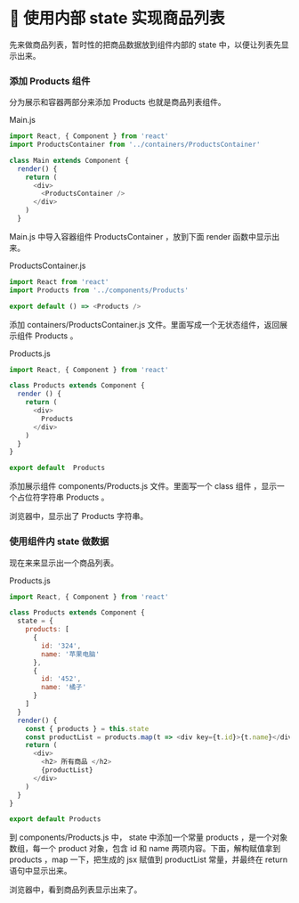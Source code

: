 # 🍐 使用内部 state 实现商品列表

先来做商品列表，暂时性的把商品数据放到组件内部的 state 中，以便让列表先显示出来。

### 添加 Products 组件

分为展示和容器两部分来添加 Products 也就是商品列表组件。

Main.js

```js
import React, { Component } from 'react'
import ProductsContainer from '../containers/ProductsContainer'

class Main extends Component {
  render() {
    return (
      <div>
        <ProductsContainer />
      </div>
    )
  }
```

Main.js 中导入容器组件 ProductsContainer ，放到下面 render 函数中显示出来。

ProductsContainer.js

```js
import React from 'react'
import Products from '../components/Products'

export default () => <Products />
```

添加 containers/ProductsContainer.js 文件。里面写成一个无状态组件，返回展示组件 Products 。

Products.js

```js
import React, { Component } from 'react'

class Products extends Component {
  render () {
    return (
      <div>
        Products
      </div>
    )
  }
}

export default  Products
```

添加展示组件 components/Products.js 文件。里面写一个 class 组件
，显示一个占位符字符串 Products 。

浏览器中，显示出了 Products 字符串。

### 使用组件内 state 做数据

现在来来显示出一个商品列表。

Products.js

```js
import React, { Component } from 'react'

class Products extends Component {
  state = {
    products: [
      {
        id: '324',
        name: '苹果电脑'
      },
      {
        id: '452',
        name: '橘子'
      }
    ]
  }
  render() {
    const { products } = this.state
    const productList = products.map(t => <div key={t.id}>{t.name}</div>)
    return (
      <div>
        <h2> 所有商品 </h2>
        {productList}
      </div>
    )
  }
}

export default Products
```

到 components/Products.js 中， state 中添加一个常量 products ，是一个对象数组，每一个 product 对象，包含 id 和 name 两项内容。下面，解构赋值拿到 products ，map 一下，把生成的 jsx 赋值到 productList 常量，并最终在 return 语句中显示出来。

浏览器中，看到商品列表显示出来了。
